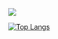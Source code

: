 <a href="https://github.com/javlonrahimov">
  <img src="https://github-readme-stats.vercel.app/api?username=javlonrahimov&count_private=true&custom_title=Github%20All%20Time%20Stats&show_icons=true" />
</a>

[![Top Langs](https://github-readme-stats.vercel.app/api/top-langs/?username=javlonrahimov&layout=compact)](https://github.com/javlonrahimov)

<!--
**javlonrahimov/javlonrahimov** is a ✨ _special_ ✨ repository because its `README.md` (this file) appears on your GitHub profile.

Here are some ideas to get you started:

- 🔭 I’m currently working on ...
- 🌱 I’m currently learning ...
- 👯 I’m looking to collaborate on ...
- 🤔 I’m looking for help with ...
- 💬 Ask me about ...
- 📫 How to reach me: ...
- 😄 Pronouns: ...
- ⚡ Fun fact: ...
-->
